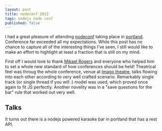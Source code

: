 ```yaml
---
layout: post
title: nodeconf 2012
tags: nodejs node conf
published: false
---
```

I had a great pleasure of attending [nodeconf][] taking place in [portland][]. Conference far exceeded all my expectations. While this post has no chance to capture all of the
interesting things I've seen, I still would like to make an effort to highlight at least
a fraction that is still on my mind.

First off I would love to thank [Mikael Rogers][] and everyone who helped him to set
a whole new standard of how conferences should be held! Theatrical feel was throug the
whole conference, venue at [Imago theatre][], talks flowing into each other according
to very well crafted scenario. Remarkably single track (or single thread if you will :) model was used, which proved once again to fit JS perfectly. Another novelity was in a
"save questions for the bar" rule that worked out very well.

## Talks

It turns out there is a nodejs powered karaoke bar in portland that has a rest API. 




[nodeconf]:http://www.nodeconf.com/
[Portland]:https://maps.google.com/maps?q=portland&hl=en&sll=37.0625,-95.677068&sspn=37.273371,65.302734&t=v&hnear=Portland,+Multnomah,+Oregon&z=10
[Mikael Rogers]:http://www.mikealrogers.com/
[Imago theatre]:http://www.imagotheatre.com/theatre.html
[Bar API]:http://voiceboxpdx.com/api/v1/documentation